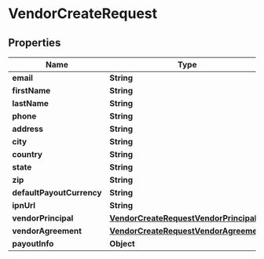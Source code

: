 

# VendorCreateRequest


## Properties

| Name | Type | Description | Notes |
|------------ | ------------- | ------------- | -------------|
|**email** | **String** |  |  [optional] |
|**firstName** | **String** |  |  [optional] |
|**lastName** | **String** |  |  [optional] |
|**phone** | **String** |  |  [optional] |
|**address** | **String** |  |  [optional] |
|**city** | **String** |  |  [optional] |
|**country** | **String** |  |  [optional] |
|**state** | **String** |  |  [optional] |
|**zip** | **String** |  |  [optional] |
|**defaultPayoutCurrency** | **String** |  |  [optional] |
|**ipnUrl** | **String** |  |  [optional] |
|**vendorPrincipal** | [**VendorCreateRequestVendorPrincipal**](VendorCreateRequestVendorPrincipal.md) |  |  [optional] |
|**vendorAgreement** | [**VendorCreateRequestVendorAgreement**](VendorCreateRequestVendorAgreement.md) |  |  [optional] |
|**payoutInfo** | **Object** |  |  [optional] |



